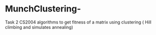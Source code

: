 # MunchClustering-
Task 2 CS2004 algorithms to get fitness of a matrix using clustering ( Hill climbing and simulates annealing)   
